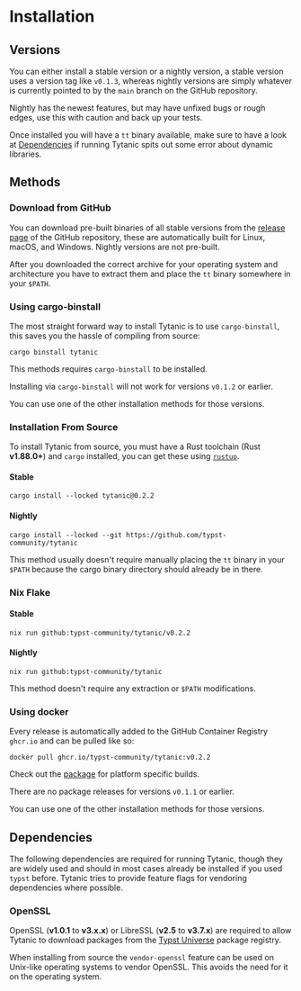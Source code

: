 # Installation
## Versions
You can either install a stable version or a nightly version, a stable version uses a version tag like `v0.1.3`, whereas nightly versions are simply whatever is currently pointed to by the `main` branch on the GitHub repository.

Nightly has the newest features, but may have unfixed bugs or rough edges, use this with caution and back up your tests.

Once installed you will have a `tt` binary available, make sure to have a look at [Dependencies](#dependencies) if running Tytanic spits out some error about dynamic libraries.

## Methods
### Download from GitHub
You can download pre-built binaries of all stable versions from the [release page][releases] of the GitHub repository, these are automatically built for Linux, macOS, and Windows.
Nightly versions are not pre-built.

After you downloaded the correct archive for your operating system and architecture you have to extract them and place the `tt` binary somewhere in your `$PATH`.

### Using cargo-binstall
The most straight forward way to install Tytanic is to use `cargo-binstall`, this saves you the hassle of compiling from source:
```shell
cargo binstall tytanic
```

This methods requires `cargo-binstall` to be installed.

<div class="warning">

Installing via `cargo-binstall` will not work for versions `v0.1.2` or earlier.

You can use one of the other installation methods for those versions.

</div>

### Installation From Source
To install Tytanic from source, you must have a Rust toolchain (Rust **v1.88.0+**) and `cargo` installed, you can get these using [`rustup`][rustup].

#### Stable
```shell
cargo install --locked tytanic@0.2.2
```

#### Nightly
```shell
cargo install --locked --git https://github.com/typst-community/tytanic
```

This method usually doesn't require manually placing the `tt` binary in your `$PATH` because the cargo binary directory should already be in there.

### Nix Flake
#### Stable
```shell
nix run github:typst-community/tytanic/v0.2.2
```

#### Nightly
```shell
nix run github:typst-community/tytanic
```

This method doesn't require any extraction or `$PATH` modifications.

### Using docker
Every release is automatically added to the GitHub Container Registry `ghcr.io` and can be pulled like so:
```shell
docker pull ghcr.io/typst-community/tytanic:v0.2.2
```

Check out the [package][docker] for platform specific builds.

<div class="warning">

There are no package releases for versions `v0.1.1` or earlier.

You can use one of the other installation methods for those versions.

</div>

## Dependencies
The following dependencies are required for running Tytanic, though they are widely used and should in most cases already be installed if you used `typst` before.
Tytanic tries to provide feature flags for vendoring dependencies where possible.

### OpenSSL
OpenSSL (**v1.0.1** to **v3.x.x**) or LibreSSL (**v2.5** to **v3.7.x**) are required to allow Tytanic to download packages from the [Typst Universe][universe] package registry.

When installing from source the `vendor-openssl` feature can be used on Unix-like operating systems to vendor OpenSSL.
This avoids the need for it on the operating system.

[releases]: https://github.com/typst-community/tytanic/releases/
[rustup]: https://www.rust-lang.org/tools/install
[docker]: https://github.com/users/typst-community/packages/container/tytanic
[universe]: https://typst.app/universe
